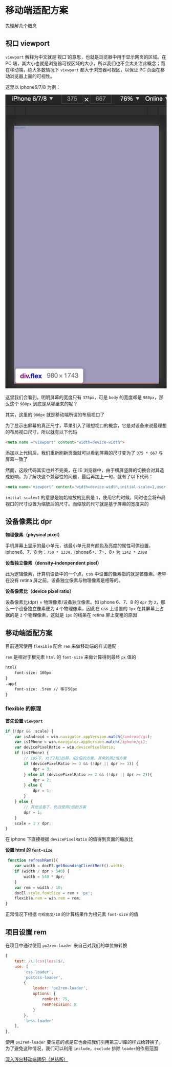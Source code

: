 # 移动端适配方案

先理解几个概念

## 视口 viewport

`viewport` 解释为中文就是‘视口’的意思，也就是浏览器中用于显示网页的区域。在 PC 端，其大小也就是浏览器可视区域的大小，所以我们也不会太关注此概念；而在移动端，绝大多数情况下 `viewport` 都大于浏览器可视区，以保证 PC 页面在移动浏览器上面的可视性。

这里以 iphone6/7/8 为例：

![](./static/view_1.png)

这里我们会看到，明明屏幕的宽度只有 `375px`，可是 `body` 的宽度却是 `980px`，那么这个 `980px` 到底是从哪里来的呢？

其实，这里的 `980px` 就是移动端所谓的布局视口了

为了显示出屏幕的真正尺寸，苹果引入了理想视口的概念，它是对设备来说最理想的布局视口尺寸，所以就有以下代码

```html
<meta name ="viewport" content="width=device-width">
```

添加以上代码后，我们重新刷新页面就可以看到屏幕的尺寸变为了 `375 * 667` 与屏幕一致了

然而，这段代码其实也并不完美，在 IE 浏览器中，由于横屏竖屏的切换会对其造成影响，为了解决这个兼容性的问题，最后再加上一句，就有了以下代码：

```html
<meta name='viewport' content='width=device-width,initial-scale=1,user-scale=no' />
```

`initial-scale=1` 的意思是初始缩放的比例是 `1`，使用它的时候，同时也会将布局视口的尺寸设置为缩放后的尺寸。而缩放的尺寸就是基于屏幕的宽度来的

## 设备像素比 dpr

**物理像素（physical pixel）**

手机屏幕上显示的最小单元，该最小单元具有颜色及亮度的属性可供设置，iphone6、7、8 为：`750 * 1334`，iphone6+、7+、8+ 为 `1242 * 2208`

**设备独立像素（density-indenpendent pixel）**

此为逻辑像素，计算机设备中的一个点，css 中设置的像素指的就是该像素。老早在没有 retina 屏之前，设备独立像素与物理像素是相等的。

**设备像素比（device pixel ratio）**

设备像素比(dpr) = 物理像素/设备独立像素。如 iphone 6、7、8 的 `dpr` 为 `2`，那么一个设备独立像素便为 `4` 个物理像素，因此在 css 上设置的 `1px` 在其屏幕上占据的是 `2` 个物理像素，这就是 `1px` 的线条在 retina 屏上变粗的原因

## 移动端适配方案

目前通常使用 `flexible` 配合 `rem` 来做移动端的样式适配

`rem` 是相对于根元素 `html` 的 `font-size` 来做计算得到最终 `px` 值的

```html
html{
    font-size: 100px
}
.app{
    font-size: .5rem // 等于50px
}
```

### flexible 的原理

**首先设置 `viewport`**

```js
if (!dpr && !scale) {
    var isAndroid = win.navigator.appVersion.match(/android/gi);
    var isIPhone = win.navigator.appVersion.match(/iphone/gi);
    var devicePixelRatio = win.devicePixelRatio;
    if (isIPhone) {
        // iOS下，对于2和3的屏，用2倍的方案，其余的用1倍方案
        if (devicePixelRatio >= 3 && (!dpr || dpr >= 3)) {
            dpr = 3;
        } else if (devicePixelRatio >= 2 && (!dpr || dpr >= 2)){
            dpr = 2;
        } else {
            dpr = 1;
        }
    } else {
        // 其他设备下，仍旧使用1倍的方案
        dpr = 1;
    }
    scale = 1 / dpr;
}
```

在 iphone 下直接根据 `devicePixelRatio` 的值得到页面的缩放比

**设置 html 的 `font-size`**

```js
 function refreshRem(){
    var width = docEl.getBoundingClientRect().width;
    if (width / dpr > 540) {
        width = 540 * dpr;
    }
    var rem = width / 10;
    docEl.style.fontSize = rem + 'px';
    flexible.rem = win.rem = rem;
}
```

正常情况下根据 `可视宽度/10` 的计算结果作为根元素 `font-size` 的值

## 项目设置 rem

在项目中通过使用 `px2rem-loader` 来自己对我们的单位做转换

```js
{
    test: /\.(css|less)$/,
    use: [
        'css-loader',
        'postcss-loader',
        {
            loader: 'px2rem-loader',
            options: {
                remUnit: 75,
                remPrecision: 8
            }
        },
        'less-loader'
    ],
},
```

使用 `px2rem-loader` 要注意的点是它也会把我们引用第三UI库的样式给转换了，为了避免这种情况，我们可以利用 `include`，`exclude` 排除 `loader`的作用范围

[深入浅出移动端适配（总结版）](https://juejin.im/post/5d87518f6fb9a06aed715ecf#heading-23)
